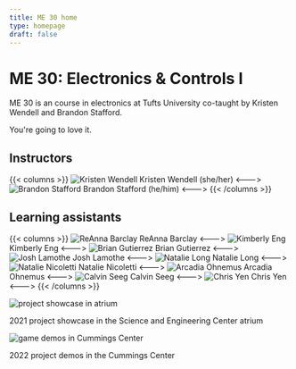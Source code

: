 ```yaml
---
title: ME 30 home
type: homepage
draft: false
---
```


# ME 30: Electronics & Controls I

ME 30 is an course in electronics at Tufts University co-taught by Kristen Wendell and Brandon Stafford.

You're going to love it.

## Instructors

{{< columns >}}
![Kristen Wendell](/img/kristen-wendell.jpg)
Kristen Wendell (she/her)
<--->
![Brandon Stafford](/img/brandon-stafford.jpg)
Brandon Stafford (he/him)
<--->
{{< /columns >}}

## Learning assistants

{{< columns >}}
![ReAnna Barclay](/img/ReAnna.jpg)
ReAnna Barclay
<--->
![Kimberly Eng](/img/Kimberly.jpg)
Kimberly Eng
<--->
![Brian Gutierrez](/img/Brian.jpg)
Brian Gutierrez
<--->
![Josh Lamothe](/img/Josh.jpg)
Josh Lamothe
<--->
![Natalie Long](/img/NatalieL.jpg)
Natalie Long
<--->
![Natalie Nicoletti](/img/NatalieN.jpg)
Natalie Nicoletti
<--->
![Arcadia Ohnemus](/img/Arcadia.jpg)
Arcadia Ohnemus
<--->
![Calvin Seeg](/img/Calvin.jpg)
Calvin Seeg
<--->
![Chris Yen](/img/Chris.jpg)
Chris Yen 
<--->
{{< /columns >}}



![project showcase in atrium](/img/atrium-project-showcase-2021-11-16.jpg)

2021 project showcase in the Science and Engineering Center atrium

![game demos in Cummings Center](/img/GameDemos_2022.JPG)

2022 project demos in the Cummings Center
